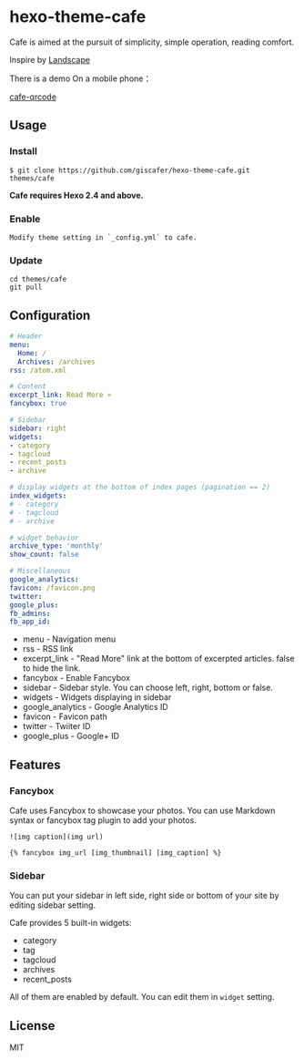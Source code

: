 # hexo-theme-cafe

Cafe is aimed at the pursuit of simplicity, simple operation, reading comfort. 

Inspire by [Landscape](https://github.com/hexojs/hexo-theme-landscape)

There is a demo On a mobile phone：

[cafe-qrcode](./cafe-qrcode.png)



## Usage

### Install

    $ git clone https://github.com/giscafer/hexo-theme-cafe.git themes/cafe


**Cafe requires Hexo 2.4 and above.**

### Enable

    Modify theme setting in `_config.yml` to cafe.

### Update

    cd themes/cafe
    git pull


## Configuration

```yml
# Header
menu:
  Home: /
  Archives: /archives
rss: /atom.xml

# Content
excerpt_link: Read More »
fancybox: true

# Sidebar
sidebar: right
widgets:
- category
- tagcloud
- recent_posts
- archive

# display widgets at the bottom of index pages (pagination == 2)
index_widgets:
# - category
# - tagcloud
# - archive

# widget behavior
archive_type: 'monthly'
show_count: false

# Miscellaneous
google_analytics:
favicon: /favicon.png
twitter:
google_plus:
fb_admins:
fb_app_id:


```

- menu - Navigation menu
- rss - RSS link
- excerpt_link - "Read More" link at the bottom of excerpted articles. false to hide the link.
- fancybox - Enable Fancybox
- sidebar - Sidebar style. You can choose left, right, bottom or false.
- widgets - Widgets displaying in sidebar
- google_analytics - Google Analytics ID
- favicon - Favicon path
- twitter - Twiiter ID
- google_plus - Google+ ID


## Features

### Fancybox

Cafe uses Fancybox to showcase your photos. You can use Markdown syntax or fancybox tag plugin to add your photos.

    ![img caption](img url)

    {% fancybox img_url [img_thumbnail] [img_caption] %}

### Sidebar

You can put your sidebar in left side, right side or bottom of your site by editing sidebar setting.

Cafe provides 5 built-in widgets:

- category
- tag
- tagcloud
- archives
- recent_posts

All of them are enabled by default. You can edit them in `widget` setting.


## License

MIT